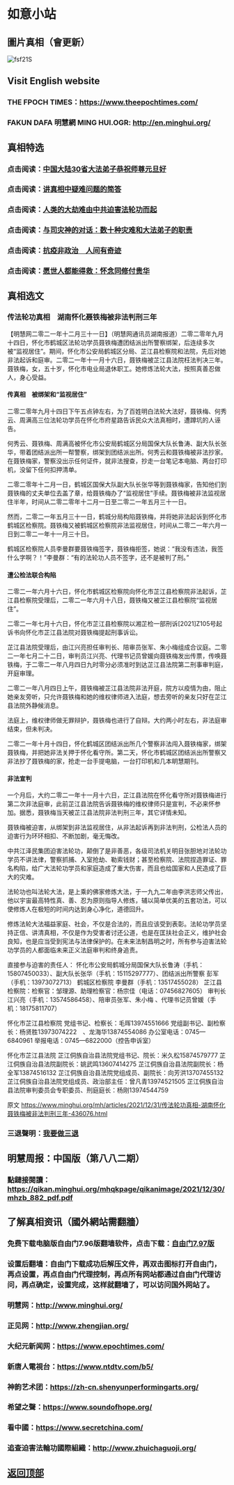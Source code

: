 # 如意小站

## 圖片真相（會更新）

![fsf21S](https://user-images.githubusercontent.com/79625284/147815626-a36ea4d9-3398-4814-b429-cfed5ff84d8f.jpg)

## Visit English website

### THE FPOCH TIMES：https://www.theepochtimes.com/

### FAKUN DAFA 明慧網 MING HUI.OGR: http://en.minghui.org/

## 真相特选

### 点击阅读：[中国大陆30省大法弟子恭祝师尊元旦好](https://greetings.minghui.org/mh/articles/2021/12/31/%E4%B8%AD%E5%9B%BD%E5%A4%A7%E9%99%8630%E7%9C%81%E5%A4%A7%E6%B3%95%E5%BC%9F%E5%AD%90%E6%81%AD%E7%A5%9D%E5%B8%88%E5%B0%8A%E5%85%83%E6%97%A6%E5%A5%BD-436087.html)

### 点击阅读：[讲真相中疑难问题的简答](https://github.com/pinhe91/jcxw3/tree/main)

### 点击阅读：[人类的大劫难由中共迫害法轮功而起](https://github.com/pinhe91/jcxw4/tree/main) 

### 点击阅读：[与司灾神的对话：数十种灾难和大法弟子的职责](https://github.com/pinhe91/jcxw1/tree/main) 

### 点击阅读：[抗疫非政治　人间有奇迹](https://github.com/pinhe91/jcxw2/tree/main) 

### 点击阅读：[愿世人都能得救：怀念同修付贵华](https://github.com/pinhe91/jcxw5/tree/main)

## 真相选文

### 传法轮功真相　湖南怀化聂铁梅被非法判刑三年

【明慧网二零二一年十二月三十一日】（明慧网通讯员湖南报道）二零二零年九月十四日，怀化市鹤城区法轮功学员聂铁梅遭团结派出所警察绑架，后连续多次被“监视居住”。期间，怀化市公安局鹤城区分局、芷江县检察院和法院，先后对她非法起诉和庭审。二零二一年十一月十六日，聂铁梅被芷江县法院枉法判决三年。
聂铁梅，女，五十岁，怀化市电业局退休职工。她修炼法轮大法，按照真善忍做人，身心受益。

#### 传真相　被绑架和“监视居住”

二零二零年九月十四日下午五点钟左右，为了百姓明白法轮大法好，聂铁梅、何秀云、周满高三位法轮功学员在怀化市府星路告诉民众大法真相时，遭蹲坑的人诬告。

何秀云、聂铁梅、周满高被怀化市公安局鹤城区分局国保大队长鲁涛、副大队长张华，带着团结派出所一帮警察，绑架到团结派出所。何秀云和聂铁梅被非法抄家。在聂铁梅家，警察没出示任何证件，就非法搜查，抄走一台笔记本电脑、两台打印机，没留下任何扣押清单。

二零二零年十二月一日，鹤城区国保大队副大队长张华等到聂铁梅家，告知他们到聂铁梅的丈夫单位去盖了章，给聂铁梅办了“监视居住”手续。聂铁梅被非法监视居住半年，时间从二零二零年十二月一日至二零二一年五月三十一日。

然而，二零二一年五月三十一日，鹤城分局构陷聂铁梅，并将她非法起诉到怀化市鹤城区检察院。聂铁梅又被鹤城区检察院非法监视居住，时间从二零二一年六月一日到二零二一年十一月三十日。

鹤城区检察院人员李曼群要聂铁梅签字，聂铁梅拒签，她说：“我没有违法，我签什么字啊？！”李曼群：“有的法轮功人员不签字，还不是被判了刑。”

#### 遭公检法联合构陷

二零二一年六月十六日，怀化市鹤城区检察院向怀化市芷江县检察院非法起诉，芷江县检察院受理后，二零二一年六月十八日，聂铁梅又被芷江县检察院“监视居住”。

二零二一年七月十六日，怀化市芷江县检察院以湘芷检一部刑诉[2021]Z105号起诉书向怀化市芷江县法院对聂铁梅提起刑事诉讼。

芷江县法院受理后，由江兴亮担任审判长、陪审员张军、朱小梅组成合议庭。二零二一年七月二十二日，审判员江兴亮、代理书记员曾媛向聂铁梅发出传票，传唤聂铁梅，于二零二一年八月四日九时零分必须准时到达芷江县法院第二刑事审判庭，开庭审理。

二零二一年八月四日上午，聂铁梅被芷江县法院非法开庭，院方以疫情为由，阻止她亲友旁听，只允许聂铁梅和她的维权律师进入法庭，想去旁听的亲友只好在芷江县法院外静候消息。

法庭上，维权律师做无罪辩护，聂铁梅也进行了自辩。大约两小时左右，非法庭审结束，但未判决。

二零二一年十月十四日，怀化鹤城区团结派出所几个警察非法闯入聂铁梅家，绑架聂铁梅，并把她非法关押于怀化看守所。第二天，怀化市鹤城区团结派出所警察又非法抄了聂铁梅的家，抢走一台手提电脑，一台打印机和几本眀慧期刊。

#### 非法宣判

一个月后，大约二零二一年十一月十六日，芷江县法院在怀化看守所对聂铁梅进行第二次非法庭审，此前芷江县法院告诉聂铁梅的维权律师只是宣判，不必来怀参加。据悉，聂铁梅当天被芷江县法院非法判刑三年，其它详情未知。

聂铁梅被迫害，从绑架到非法监视居住，从非法起诉再到非法判刑，公检法人员的迫害行为环环相扣、不断加剧，毫无悔改。

中共江泽民集团迫害法轮功，颠倒了是非善恶，各级司法机关明目张胆地对法轮功学员不讲法律，警察抓捕、入室抢劫、勒索钱财；甚至检察院、法院捏造罪证、罪名构陷，给广大法轮功学员和家庭造成了重大伤害，而且也给国家和人民造成了巨大的灾难。

法轮功也叫法轮大法，是上乘的佛家修炼大法，于一九九二年由李洪志师父传出，他以宇宙最高特性真、善、忍为原则指导人修炼，辅以简单优美的五套功法，可以使修炼人在极短的时间内达到身心净化，道德回升。

修炼法轮大法福益家庭、社会，不仅是合法的，而且应该受到表彰。法轮功学员坚持正信、讲清真相，不仅是作为受害者讨还公道，也是在匡扶社会正义，维护社会良知，也是应当受到宪法与法律保护的。在未来法制昌明之时，所有参与迫害法轮功学员的人都面临未来正义法庭审判和终身追责。


直接参与迫害的责任人：
怀化市公安局鹤城分局国保大队长鲁涛（手机：15807450033）、副大队长张华（手机：15115297777）、团结派出所警察 彭军（手机：13973072713）
鹤城区检察院 李曼群（手机：13517455028）
芷江县检察院：检察官：邹理源、助理检察官：杨宗佳（电话：07456827605）
审判长江兴亮（手机：13574586458）、陪审员张军、朱小梅 、代理书记员曾媛（手机：18175811707）

怀化市芷江县检察院
党组书记、检察长：毛晖13974551666
党组副书记、副检察长：杨贤胜13973074222　、龙海华13874554086
办公室电话：0745—6840961
举报电话：0745—6822000（控告申诉室）

怀化市芷江县法院
芷江侗族自治县法院党组书记、院长：米久松15874579777
芷江侗族自治县法院副院长：姚武鸣13607414275
芷江侗族自治县法院副院长：杨全军13874516132
芷江侗族自治县法院党组成员、副院长：向芳洪13707455132
芷江侗族自治县法院党组成员、政治部主任：曾凡青13974521505
芷江侗族自治县法院审判委员会专职委员、刑庭庭长：杨刚13974544759

原文 https://www.minghui.org/mh/articles/2021/12/31/传法轮功真相-湖南怀化聂铁梅被非法判刑三年-436076.html

### 三退聲明：[我要做三退](https://tuidang.epochtimes.com/)

## 明慧周报：中国版（第八八二期）

### 點鏈接閱讀：https://qikan.minghui.org/mhqkpage/qikanimage/2021/12/30/mhzb_882_pdf.pdf

## 了解真相资讯（國外網站需翻牆）

### 免费下载电脑版自由门7.96版翻墙软件，点击下载：[自由门7.97版](https://github.com/pinhe91/tuiguang/files/6839679/fg797r.zip)

### 设置后翻墙：自由门下载成功后解压文件，再双击图标打开自由门，再点设置，再点自由门代理控制，再点所有网站都通过自由门代理访问，再点确定，设置完成，这样就翻墙了，可以访问国外网站了。

### 明慧网：http://www.minghui.org/

### 正见网：http://www.zhengjian.org/

### 大纪元新闻网：https://www.epochtimes.com/

### 新唐人電視台：https://www.ntdtv.com/b5/

### 神韵艺术团：https://zh-cn.shenyunperformingarts.org/

### 希望之聲：https://www.soundofhope.org/

### 看中國：https://www.secretchina.com/

### 追查迫害法輪功國際組織：http://www.zhuichaguoji.org/

## [返回顶部](https://git.io/Js3EY)
